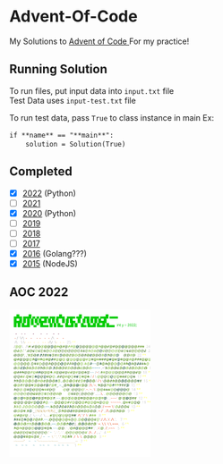 # Advent-Of-Code

My Solutions to [Advent of Code ](https://adventofcode.com/)
For my practice!

## Running Solution

To run files, put input data into `input.txt` file  
Test Data uses `input-test.txt` file

To run test data, pass `True` to class instance in main
Ex:

```
if **name** == "**main**":
    solution = Solution(True)
```

## Completed

- [x] [2022](2022) (Python)
- [ ] [2021](2021)
- [x] [2020](2020) (Python)
- [ ] [2019](2019)
- [ ] [2018](2018)
- [ ] [2017](2017)
- [x] [2016](2016) (Golang???)
- [x] [2015](2015) (NodeJS) 

## AOC 2022

<a href="https://adventofcode.com"><img src="2022/calendar.svg" width="50%" /></a>
